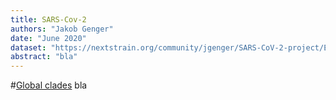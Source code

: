 ```yaml
---
title: SARS-Cov-2
authors: "Jakob Genger"
date: "June 2020"
dataset: "https://nextstrain.org/community/jgenger/SARS-CoV-2-project/EarlyEuropev19NAclades"
abstract: "bla"
---
```



#[Global clades](https://nextstrain.org/community/jgenger/SARS-CoV-2-project/EarlyEuropev19NAclades?branchLabel=clade&c=gt-nuc_15380&p=full&r=division&d=map)
bla



